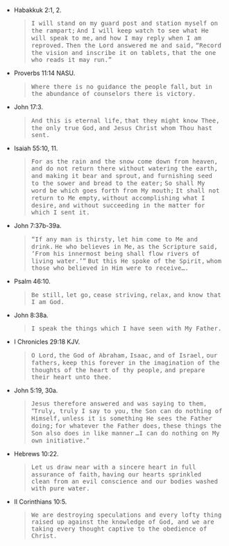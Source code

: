 ---
---

- Habakkuk 2:1, 2.

  > <samp>I will stand on my guard post and station myself on the rampart;</samp>
  > <samp>And I will keep watch to see what He will speak to me,</samp>
  > <samp>and how I may reply when I am reproved.</samp>
  > <samp>Then the Lord answered me and said,</samp>
  > <samp>“Record the vision and inscribe it on tablets,</samp>
  > <samp>that the one who reads it may run.”</samp>


- Proverbs 11:14 NASU.

  > <samp>Where there is no guidance the people fall,</samp>
  > <samp>but in the abundance of counselors there is victory.</samp>

- John 17:3.

  > <samp>And this is eternal life,</samp>
  > <samp>that they might know Thee,</samp>
  > <samp>the only true God,</samp>
  > <samp>and Jesus Christ whom Thou hast sent.</samp>

- Isaiah 55:10, 11.
  > <samp>For as the rain and the snow come down from heaven,</samp>
    <samp>and do not return there without watering the earth,</samp>
    <samp>and making it bear and sprout,</samp>
    <samp>and furnishing seed to the sower and bread to the eater;</samp>
    <samp>So shall My word be which goes forth from My mouth;</samp>
    <samp>It shall not return to Me empty,</samp>
    <samp>without accomplishing what I desire,</samp>
    <samp>and without succeeding in the matter for which I sent it.</samp>

- John 7:37b-39a.
  > <samp>“If any man is thirsty,</samp>
  > <samp>let him come to Me and drink.</samp>
  > <samp>He who believes in Me,</samp>
  > <samp>as the Scripture said,</samp>
  > <samp>‘From his innermost being shall flow rivers of living water.’”</samp>
  > <samp>But this He spoke of the Spirit,</samp>
  > <samp>whom those who believed in Him were to receive….</samp>

- Psalm 46:10.

  > <samp>Be still,</samp>
  <samp>let go,</samp>
  <samp>cease striving,</samp>
  <samp>relax,</samp>
  <samp>and know that I am God.</samp>

- John 8:38a.
  > <samp>I speak the things which I have seen with My Father.</samp>

- I Chronicles 29:18 KJV.
  > <samp>O Lord,</samp>
  <samp>the God of Abraham,</samp>
  <samp>Isaac,</samp>
  <samp>and of Israel,</samp>
  <samp>our fathers,</samp>
  <samp>keep this forever in the imagination of the thoughts of the heart of thy people,</samp>
  <samp>and prepare their heart unto thee.</samp>

- John 5:19, 30a.
  > <samp>Jesus therefore answered and was saying to them,</samp>
  “<samp>Truly, truly I say to you,</samp>
  <samp>the Son can do nothing of Himself,</samp>
  <samp>unless it is something He sees the Father doing;</samp>
  <samp>for whatever the Father does,</samp>
  <samp>these things the Son also does in like manner</samp>
  <samp>…I can do nothing on My own initiative.</samp>”

- Hebrews 10:22.
  > <samp>Let us draw near with a sincere heart in full assurance of faith,</samp>
  <samp>having our hearts sprinkled clean from an evil conscience and our bodies washed with pure water.</samp>

- II Corinthians 10:5.
  > <samp>We are destroying speculations and every lofty thing raised up against the knowledge of God,<samp>
  <samp>and we are taking every thought captive to the obedience of Christ.</samp>